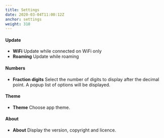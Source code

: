 ```yaml
---
title: Settings
date: 2020-03-04T11:00:12Z
anchor: settings
weight: 310
---
```


#### Update

* **WiFi** Update while connected on WiFi only
* **Roaming** Update while roaming

#### Numbers

* **Fraction digits** Select the number of digits to display after the
  decimal point. A popup list of options will be displayed.

#### Theme

* **Theme** Choose app theme.

#### About

* **About** Display the version, copyright and licence.
